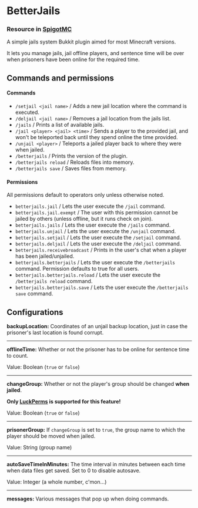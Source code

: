 # BetterJails
### Resource in [SpigotMC](https://www.spigotmc.org/resources/betterjails.76001/)
A simple jails system Bukkit plugin aimed for most Minecraft versions.

It lets you manage jails, jail offline players, and sentence time will be over when prisoners have been online for the required time.

## Commands and permissions
#### Commands
- `/setjail <jail name>` / Adds a new jail location where the command is executed.
- `/deljail <jail name>` / Removes a jail location from the jails list.
- `/jails` / Prints a list of available jails.
- `/jail <player> <jail> <time>` / Sends a player to the provided jail, and won't be teleported back until they spend online the time provided.
- `/unjail <player>` / Teleports a jailed player back to where they were when jailed.
- `/betterjails` / Prints the version of the plugin.
- `/betterjails reload` / Reloads files into memory.
- `/betterjails save` / Saves files from memory.

#### Permissions
All permissions default to operators only unless otherwise noted.
- `betterjails.jail` / Lets the user execute the `/jail` command.
- `betterjails.jail.exempt` / The user with this permission cannot be jailed by others (unless offline, but it runs check on join).
- `betterjails.jails` / Lets the user execute the `/jails` command.
- `betterjails.unjail` / Lets the user execute the `/unjail` command.
- `betterjails.setjail` / Lets the user execute the `/setjail` command.
- `betterjails.deljail` / Lets the user execute the `/deljail` command.
- `betterjails.receivebroadcast` / Prints in the user's chat when a player has been jailed/unjailed.
- `betterjails.betterjails` / Lets the user execute the `/betterjails` command. Permission defaults to true for all users.
- `betterjails.betterjails.reload` / Lets the user execute the `/betterjails reload` command.
- `betterjails.betterjails.save` / Lets the user execute the `/betterjails save` command.

## Configurations
**backupLocation:**
Coordinates of an unjail backup location, just in case the prisoner's last location is found corrupt.
___
**offlineTime:**
Whether or not the prisoner has to be online for sentence time to count.

Value: Boolean (`true` or `false`)
___
**changeGroup:**
Whether or not the player's group should be changed **when jailed**.

**Only [LuckPerms](https://www.spigotmc.org/resources/luckperms-an-advanced-permissions-plugin.28140/) is supported for this feature!**

Value: Boolean (`true` or `false`)
___
**prisonerGroup:**
If `changeGroup` is set to `true`, the group name to which the player should be moved when jailed.

Value: String (group name)
___
**autoSaveTimeInMinutes:**
The time interval in minutes between each time when data files get saved. Set to 0 to disable autosave.

Value: Integer (a whole number, c'mon...)
___
**messages:**
Various messages that pop up when doing commands.
